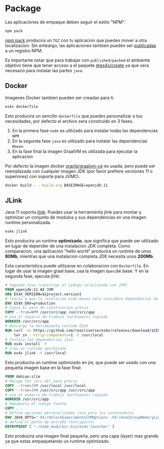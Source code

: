 # Package

Las aplicaciones de empaque deben seguir el estilo "NPM":

```sh
npm pack
```

[npm pack](https://docs.npmjs.com/cli/pack) producira un `TGZ` con tu aplicacion que puedes mover a otra localizacion.
Sin embargo, las aplicaciones tambien pueden ser [publicadas](https://docs.npmjs.com/cli/publish) a un registro NPM.

Es importante notar que para trabajar con `published/packed` el ambiente objetivo tiene que tener acceso a el paquete
[@es4x/create](https://www.npmjs.com/package/@es4x/create) ya que sera necesario para instalar las partes `java`.


## Docker

Imagenes Docker tambien pueden ser creadas para ti.

```bash
es4x dockerfile
```

Esto producira un sencillo `dockerfile` que puedes personalizar a tus necesidades, por defecto el archivo sera 
construido en 3 fases.

1. En la primera fase `node` es utilizado para instalar todas las dependencias `NPM`
2. En la segunda fase `java` es utilizado para instalar las dependencias `Maven`
3. En la fase final la imagen GraalVM es utilizada para ejecutar la aplicacion

Por defecto la imagen docker [oracle/graalvm-ce](https://hub.docker.com/r/oracle/graalvm-ce) es usada, pero puede ser reemplazada
con cualquier imagen JDK (por favor prefiere versiones 11 o superiores) con soporte para JVMCI.

```bash
docker build . --build-arg BASEIMAGE=openjdk:11
```

## JLink

Java 11 soporta [jlink](https://docs.oracle.com/en/java/javase/11/tools/jlink.html). Puedes usar la herramienta jlink para
montar y optimizar un conjunto de modulos y sus dependencias en una imagen runtime personalizada.

```bash
es4x jlink
```

Esto producira un runtime **optimizado**, que significa que puede ser utilizado en lugar de depender de una instalacion
JDK completa. Como comparacion, una aplicacion "hello world" producira un runtime de unos **80Mb**, mientras que una
instalacion completa JDK necesita unos **200Mb**.

Esta caracteristica puede utilizarse en colaboracion con `Dockerfile`. En lugar de usar la imagen graal base, usa la imagen 
`OpenJDK` base. Y en la segunda fase, ejecuta jlink:

```dockerfile
# Segunda fase (construye el cpdigo relacionado con JVM)
FROM openjdk:11 AS JVM
ARG ES4X_VERSION=${project.version}
# fuerza a que la resolucion es4x maven solo considere dependencias de produccion
ENV ES4X_ENV=production
# Copia el paso de construccion previo
COPY --from=NPM /usr/src/app /usr/src/app
# usa el espacio de trabajo (workspace) copiado
WORKDIR /usr/src/app
# Descarga la herramienta runtime ES4X
RUN curl -sL https://github.com/reactiverse/es4x/releases/download/${ES4X_VERSION}/es4x-pm-${ES4X_VERSION}-bin.tar.gz | \
    tar zx --strip-components=1 -C /usr/local
# Instala las dependencias Java
RUN es4x install -f
# Crea un runtime optimizado
RUN es4x jlink -t /usr/local
```

Esto producira un runtime optimizado en jre, que puede ser usado con una pequeña imagen base en la fase final:

```dockerfile
FROM debian:slim
# Recoge los jars del paso previo
COPY --from=JVM /usr/local /usr/local
COPY --from=JVM /usr/src/app /usr/src/app
# usa el espacio de trabajo (workspace) copiado
WORKDIR /usr/src/app
# Empaqueta el codigo fuente
COPY . .
# Define opciones personalizadas java para los contenedores
ENV JAVA_OPTS="-XX:+UnlockExperimentalVMOptions -XX:+UseCGroupMemoryLimitForHeap -XX:+UseContainerSupport"
# define el punto de entrada (entrypoint)
ENTRYPOINT [ "./node_modules/.bin/es4x-launcher" ]
```

Esto producira una imagen final pequeña, pero una capa (layer) mas grande ya que estas empaquetando un runtime optimizado.
